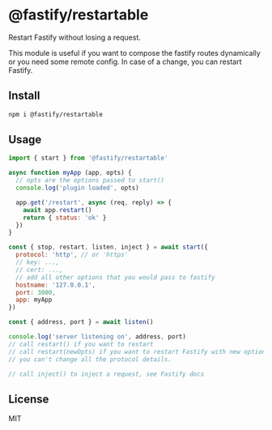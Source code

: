 # @fastify/restartable

Restart Fastify without losing a request.

This module is useful if you want to compose the
fastify routes dynamically or you need some remote
config. In case of a change, you can restart Fastify.

## Install

```bash
npm i @fastify/restartable
```

## Usage

```js
import { start } from '@fastify/restartable'

async function myApp (app, opts) {
  // opts are the options passed to start()
  console.log('plugin loaded', opts)

  app.get('/restart', async (req, reply) => {
    await app.restart()
    return { status: 'ok' }
  })
}

const { stop, restart, listen, inject } = await start({
  protocol: 'http', // or 'https'
  // key: ...,
  // cert: ...,
  // add all other options that you would pass to fastify
  hostname: '127.0.0.1',
  port: 3000,
  app: myApp
})

const { address, port } = await listen()

console.log('server listening on', address, port)
// call restart() if you want to restart
// call restart(newOpts) if you want to restart Fastify with new options
// you can't change all the protocol details.

// call inject() to inject a request, see Fastify docs
```

## License

MIT

